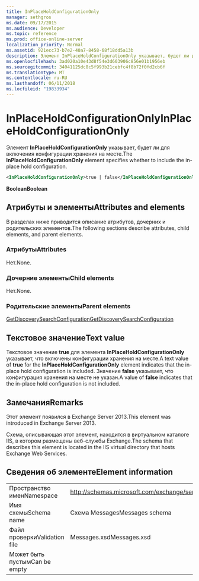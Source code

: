 ```yaml
---
title: InPlaceHoldConfigurationOnly
manager: sethgros
ms.date: 09/17/2015
ms.audience: Developer
ms.topic: reference
ms.prod: office-online-server
localization_priority: Normal
ms.assetid: 921ecc73-b7e2-40a7-8458-68f18dd5a13b
description: Элемент InPlaceHoldConfigurationOnly указывает, будет ли для включения конфигурации хранения на месте.
ms.openlocfilehash: 3ad020a10e43d8f54e3d603906c856e01b1956eb
ms.sourcegitcommit: 34041125dc8c5f993b21cebfc4f8b72f0fd2cb6f
ms.translationtype: MT
ms.contentlocale: ru-RU
ms.lasthandoff: 06/11/2018
ms.locfileid: "19833934"
---
```

# <a name="inplaceholdconfigurationonly"></a><span data-ttu-id="3d290-103">InPlaceHoldConfigurationOnly</span><span class="sxs-lookup"><span data-stu-id="3d290-103">InPlaceHoldConfigurationOnly</span></span>

<span data-ttu-id="3d290-104">Элемент **InPlaceHoldConfigurationOnly** указывает, будет ли для включения конфигурации хранения на месте.</span><span class="sxs-lookup"><span data-stu-id="3d290-104">The **InPlaceHoldConfigurationOnly** element specifies whether to include the in-place hold configuration.</span></span> 
  
```XML
<InPlaceHoldConfigurationOnly>true | false</InPlaceHoldConfigurationOnly>
```

 <span data-ttu-id="3d290-105">**Boolean**</span><span class="sxs-lookup"><span data-stu-id="3d290-105">**Boolean**</span></span>
## <a name="attributes-and-elements"></a><span data-ttu-id="3d290-106">Атрибуты и элементы</span><span class="sxs-lookup"><span data-stu-id="3d290-106">Attributes and elements</span></span>

<span data-ttu-id="3d290-107">В разделах ниже приводится описание атрибутов, дочерних и родительских элементов.</span><span class="sxs-lookup"><span data-stu-id="3d290-107">The following sections describe attributes, child elements, and parent elements.</span></span>
  
### <a name="attributes"></a><span data-ttu-id="3d290-108">Атрибуты</span><span class="sxs-lookup"><span data-stu-id="3d290-108">Attributes</span></span>

<span data-ttu-id="3d290-109">Нет.</span><span class="sxs-lookup"><span data-stu-id="3d290-109">None.</span></span>
  
### <a name="child-elements"></a><span data-ttu-id="3d290-110">Дочерние элементы</span><span class="sxs-lookup"><span data-stu-id="3d290-110">Child elements</span></span>

<span data-ttu-id="3d290-111">Нет.</span><span class="sxs-lookup"><span data-stu-id="3d290-111">None.</span></span>
  
### <a name="parent-elements"></a><span data-ttu-id="3d290-112">Родительские элементы</span><span class="sxs-lookup"><span data-stu-id="3d290-112">Parent elements</span></span>

[<span data-ttu-id="3d290-113">GetDiscoverySearchConfiguration</span><span class="sxs-lookup"><span data-stu-id="3d290-113">GetDiscoverySearchConfiguration</span></span>](getdiscoverysearchconfiguration.md)
  
## <a name="text-value"></a><span data-ttu-id="3d290-114">Текстовое значение</span><span class="sxs-lookup"><span data-stu-id="3d290-114">Text value</span></span>

<span data-ttu-id="3d290-115">Текстовое значение **true** для элемента **InPlaceHoldConfigurationOnly** указывает, что включены конфигурации хранения на месте.</span><span class="sxs-lookup"><span data-stu-id="3d290-115">A text value of **true** for the **InPlaceHoldConfigurationOnly** element indicates that the in-place hold configuration is included.</span></span> <span data-ttu-id="3d290-116">Значение **false** указывает, что конфигурация хранения на месте не указан.</span><span class="sxs-lookup"><span data-stu-id="3d290-116">A value of **false** indicates that the in-place hold configuration is not included.</span></span> 
  
## <a name="remarks"></a><span data-ttu-id="3d290-117">Замечания</span><span class="sxs-lookup"><span data-stu-id="3d290-117">Remarks</span></span>

<span data-ttu-id="3d290-118">Этот элемент появился в Exchange Server 2013.</span><span class="sxs-lookup"><span data-stu-id="3d290-118">This element was introduced in Exchange Server 2013.</span></span>
  
<span data-ttu-id="3d290-119">Схема, описывающая этот элемент, находится в виртуальном каталоге IIS, в котором размещены веб-службы Exchange.</span><span class="sxs-lookup"><span data-stu-id="3d290-119">The schema that describes this element is located in the IIS virtual directory that hosts Exchange Web Services.</span></span>
  
## <a name="element-information"></a><span data-ttu-id="3d290-120">Сведения об элементе</span><span class="sxs-lookup"><span data-stu-id="3d290-120">Element information</span></span>

|||
|:-----|:-----|
|<span data-ttu-id="3d290-121">Пространство имен</span><span class="sxs-lookup"><span data-stu-id="3d290-121">Namespace</span></span>  <br/> |http://schemas.microsoft.com/exchange/services/2006/messages  <br/> |
|<span data-ttu-id="3d290-122">Имя схемы</span><span class="sxs-lookup"><span data-stu-id="3d290-122">Schema name</span></span>  <br/> |<span data-ttu-id="3d290-123">Схема Messages</span><span class="sxs-lookup"><span data-stu-id="3d290-123">Messages schema</span></span>  <br/> |
|<span data-ttu-id="3d290-124">Файл проверки</span><span class="sxs-lookup"><span data-stu-id="3d290-124">Validation file</span></span>  <br/> |<span data-ttu-id="3d290-125">Messages.xsd</span><span class="sxs-lookup"><span data-stu-id="3d290-125">Messages.xsd</span></span>  <br/> |
|<span data-ttu-id="3d290-126">Может быть пустым</span><span class="sxs-lookup"><span data-stu-id="3d290-126">Can be empty</span></span>  <br/> ||
   

